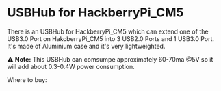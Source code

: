 # USBHub for HackberryPi_CM5

There is an USBHub for HackberryPi_CM5 which can extend one of the USB3.0 Port on HakcberryPi_CM5 into 3 USB2.0 Ports and 1 USB3.0 Port. It's made of Aluminium case and it's very lightweighted. 

⚠️ **Note:**
This USBHub can comsumpe approximately 60-70ma @5V so it will add about 0.3-0.4W power consumption.

Where to buy:
